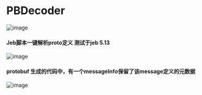 # PBDecoder
![image](https://github.com/kkkbbb/PBDecoder/assets/18513551/ef1e37ab-933f-4853-8f17-7e0be4312334)
#### Jeb脚本一键解析proto定义 测试于jeb 5.13
![image](https://github.com/user-attachments/assets/2558a9cd-086d-4450-bf17-68163573ac17)

#### protobuf 生成的代码中，有一个messageInfo保留了该message定义的元数据
![image](https://github.com/kkkbbb/PBDecoder/assets/18513551/15700c37-d4bb-469e-a979-1d111b132256)
